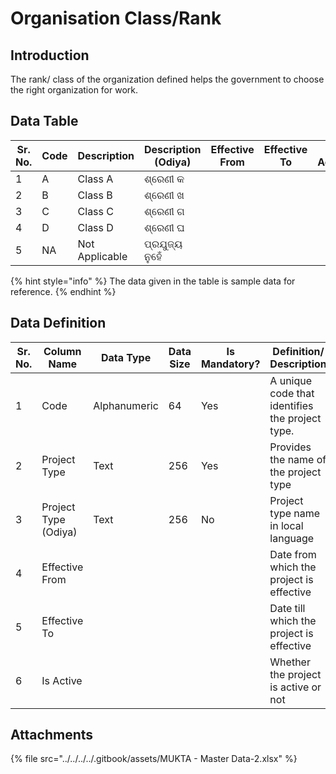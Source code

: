 # Organisation Class/Rank

## Introduction

The rank/ class of the organization defined helps the government to choose the right organization for work.

## Data Table

| Sr. No. | Code | Description    | Description (Odiya) | Effective From | Effective To | Is Active |
| ------- | ---- | -------------- | ------------------- | -------------- | ------------ | --------- |
| 1       | A    | Class A        | ଶ୍ରେଣୀ କ            |                |              |           |
| 2       | B    | Class B        | ଶ୍ରେଣୀ ଖ            |                |              |           |
| 3       | C    | Class C        | ଶ୍ରେଣୀ ଗ            |                |              |           |
| 4       | D    | Class D        | ଶ୍ରେଣୀ ଘ            |                |              |           |
| 5       | NA   | Not Applicable | ପ୍ରଯୁଜ୍ୟ ନୁହେଁ      |                |              |           |

{% hint style="info" %}
The data given in the table is sample data for reference.
{% endhint %}

## Data Definition

| Sr. No. | Column Name          | Data Type    | Data Size | Is Mandatory? | Definition/ Description                         |
| ------- | -------------------- | ------------ | --------- | ------------- | ----------------------------------------------- |
| 1       | Code                 | Alphanumeric | 64        | Yes           | A unique code that identifies the project type. |
| 2       | Project Type         | Text         | 256       | Yes           | Provides the name of the project type           |
| 3       | Project Type (Odiya) | Text         | 256       | No            | Project type name in local language             |
| 4       | Effective From       |              |           |               | Date from which the project is effective        |
| 5       | Effective To         |              |           |               | Date till which the project is effective        |
| 6       | Is Active            |              |           |               | Whether the project is active or not            |

## Attachments

{% file src="../../../../.gitbook/assets/MUKTA - Master Data-2.xlsx" %}
